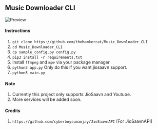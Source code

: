## Music Downloader CLI

![Preview](https://i.imgur.com/BCM42PP.png)


#### Instructions

1. `git clone https://github.com/thehamkercat/Music_Downloader_CLI`
2. `cd Music_Downloader_CLI`
3. `cp sample_config.py config.py`
4. `pip3 install -r requirements.txt`
5. Install `ffmpeg` and `mpv` via your package manager
6. `python3 app.py` Only do this if you want jiosaavn support.
7. `python3 main.py`


#### Note
1. Currently this project only supports JioSaavn and Youtube.
2. More services will be added soon.


#### Credits

1. `https://github.com/cyberboysumanjay/JioSaavnAPI` [For JioSaavnAPI]
